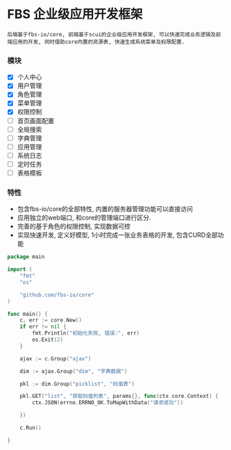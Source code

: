 <!--
 * @Author: reel
 * @Date: 2023-09-01 22:37:45
 * @LastEditors: reel
 * @LastEditTime: 2023-09-01 22:37:47
 * @Description: 请填写简介
-->

# FBS 企业级应用开发框架

    后端基于fbs-io/core, 前端基于scui的企业级应用开发框架, 可以快速完成业务逻辑及前端应用的开发, 同时借助core内置的资源表, 快速生成系统菜单及权限配置.

### 模块

* [X] 个人中心
* [X] 用户管理
* [X] 角色管理
* [X] 菜单管理
* [X] 权限控制
* [ ] 首页画面配置
* [ ] 全局搜索
* [ ] 字典管理
* [ ] 应用管理
* [ ] 系统日志
* [ ] 定时任务
* [ ] 表格模板

### 特性

* 包含fbs-io/core的全部特性, 内置的服务器管理功能可以直接访问
* 应用独立的web端口, 和core的管理端口进行区分.
* 完善的基于角色的权限控制, 实现数据可控
* 实现快速开发, 定义好模型, 1小时完成一张业务表格的开发, 包含CURD全部功能

```go
package main

import (
	"fmt"
	"os"

	"github.com/fbs-io/core"
)

func main() {
    c, err := core.New()
    if err != nil {
        fmt.Println("初始化失败, 错误:", err)
        os.Exit(2)
    }

    ajax := c.Group("ajax")

    dim := ajax.Group("dim", "字典数据")

    pkl := dim.Group("picklist", "码值表")

    pkl.GET("list", "获取码值列表", params{}, func(ctx core.Context) {
        ctx.JSON(errno.ERRNO_OK.ToMapWithData("请求成功"))

    })

    c.Run()

}
```
